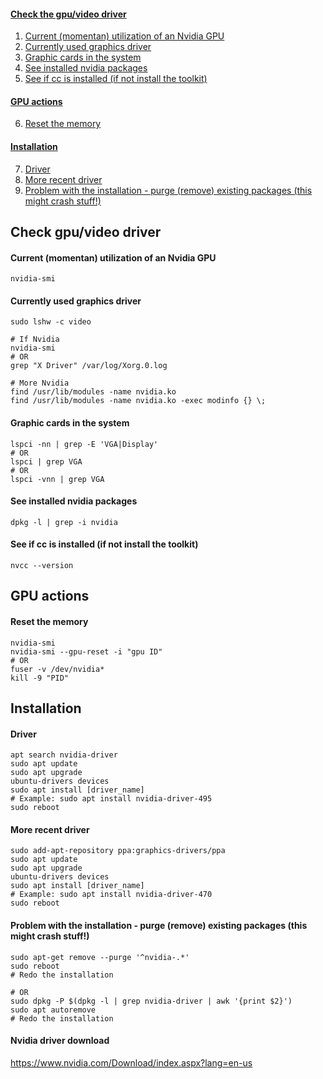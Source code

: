 #### [Check the gpu/video driver](https://github.com/dmfow/CheatSheets/blob/main/Ubuntu%20Graphics.md#check-gpuvideo-driver)
1. [Current (momentan) utilization of an Nvidia GPU]()
2. [Currently used graphics driver](https://github.com/dmfow/CheatSheets/blob/main/Ubuntu%20Graphics.md#currently-used-graphics-driver)
3. [Graphic cards in the system](https://github.com/dmfow/CheatSheets/blob/main/Ubuntu%20Graphics.md#graphic-cards-in-the-system)
4. [See installed nvidia packages](https://github.com/dmfow/CheatSheets/blob/main/Ubuntu%20Graphics.md#see-installed-nvidia-packages)
5. [See if cc is installed (if not install the toolkit)](https://github.com/dmfow/CheatSheets/blob/main/Ubuntu%20Graphics.md#see-if-cc-is-installed-if-not-install-the-toolkit)

#### [GPU actions](https://github.com/dmfow/CheatSheets/blob/main/Ubuntu%20Graphics.md#gpu-actions-1)
6. [Reset the memory](https://github.com/dmfow/CheatSheets/blob/main/Ubuntu%20Graphics.md#reset-the-memory)

#### [Installation](https://github.com/dmfow/CheatSheets/blob/main/Ubuntu%20Graphics.md#installation-1)
7. [Driver](https://github.com/dmfow/CheatSheets/blob/main/Ubuntu%20Graphics.md#driver)
8. [More recent driver](https://github.com/dmfow/CheatSheets/blob/main/Ubuntu%20Graphics.md#more-recent-driver)
9. [Problem with the installation - purge (remove) existing packages (this might crash stuff!)](https://github.com/dmfow/CheatSheets/blob/main/Ubuntu%20Graphics.md#problem-with-the-installation---purge-remove-existing-packages-this-might-crash-stuff)


## Check gpu/video driver
#### Current (momentan) utilization of an Nvidia GPU
```
nvidia-smi
```

#### Currently used graphics driver
```
sudo lshw -c video

# If Nvidia
nvidia-smi
# OR
grep "X Driver" /var/log/Xorg.0.log

# More Nvidia
find /usr/lib/modules -name nvidia.ko
find /usr/lib/modules -name nvidia.ko -exec modinfo {} \;

```

#### Graphic cards in the system
```
lspci -nn | grep -E 'VGA|Display'
# OR
lspci | grep VGA
# OR
lspci -vnn | grep VGA
```
#### See installed nvidia packages
```
dpkg -l | grep -i nvidia
```
#### See if cc is installed (if not install the toolkit)
```
nvcc --version
```

## GPU actions
#### Reset the memory
```
nvidia-smi
nvidia-smi --gpu-reset -i "gpu ID"
# OR
fuser -v /dev/nvidia*
kill -9 "PID"
```


## Installation

#### Driver
```
apt search nvidia-driver
sudo apt update
sudo apt upgrade
ubuntu-drivers devices
sudo apt install [driver_name]
# Example: sudo apt install nvidia-driver-495
sudo reboot
```

#### More recent driver
```
sudo add-apt-repository ppa:graphics-drivers/ppa
sudo apt update
sudo apt upgrade
ubuntu-drivers devices
sudo apt install [driver_name]
# Example: sudo apt install nvidia-driver-470
sudo reboot
```

#### Problem with the installation - purge (remove) existing packages (this might crash stuff!)
```
sudo apt-get remove --purge '^nvidia-.*'
sudo reboot
# Redo the installation

# OR
sudo dpkg -P $(dpkg -l | grep nvidia-driver | awk '{print $2}')
sudo apt autoremove
# Redo the installation
```
#### Nvidia driver download
https://www.nvidia.com/Download/index.aspx?lang=en-us

